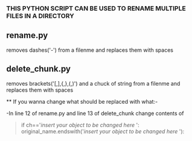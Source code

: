 ### THIS PYTHON SCRIPT CAN BE USED TO RENAME MULTIPLE FILES IN A DIRECTORY



## rename.py 
removes dashes('-') from a filenme and replaces them with spaces


## delete_chunk.py 
removes brackets('[,],{,},(,)') and a chuck of string from a filenme and replaces them with spaces


** If you wanna change what should be replaced with what:- 

-In line 12 of rename.py and line 13 of delete_chunk change contents of 

> if ch=='_insert your object to be changed here_ ':  
>	original_name.endswith('_insert your object to be changed here_ '):
